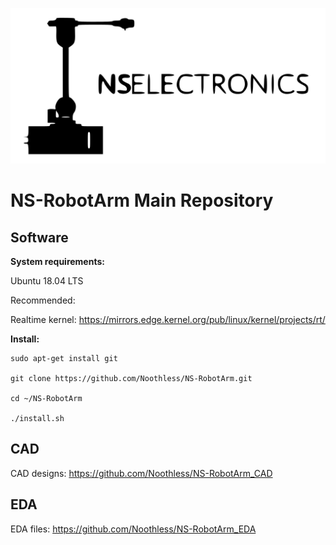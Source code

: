![logo](images/robot_icon_and_logo.jpg)

# NS-RobotArm Main Repository

## Software

**System requirements:**

Ubuntu 18.04 LTS

Recommended:

Realtime kernel: https://mirrors.edge.kernel.org/pub/linux/kernel/projects/rt/

**Install:**

```
sudo apt-get install git

git clone https://github.com/Noothless/NS-RobotArm.git

cd ~/NS-RobotArm

./install.sh
```

## CAD

CAD designs: https://github.com/Noothless/NS-RobotArm_CAD

## EDA

EDA files: https://github.com/Noothless/NS-RobotArm_EDA


